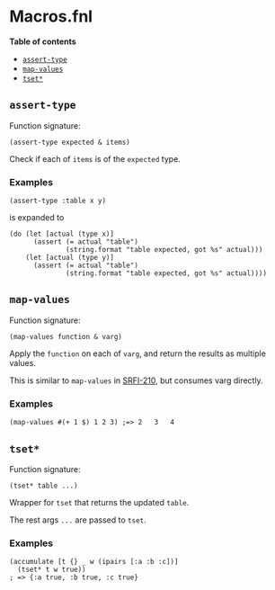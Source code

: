 # Macros.fnl

**Table of contents**

- [`assert-type`](#assert-type)
- [`map-values`](#map-values)
- [`tset*`](#tset)

## `assert-type`
Function signature:

```
(assert-type expected & items)
```

Check if each of `items` is of the `expected` type.

### Examples

```fennel
(assert-type :table x y)
```

is expanded to

```fennel
(do (let [actual (type x)]
      (assert (= actual "table")
              (string.format "table expected, got %s" actual)))
    (let [actual (type y)]
      (assert (= actual "table")
              (string.format "table expected, got %s" actual))))
```

## `map-values`
Function signature:

```
(map-values function & varg)
```

Apply the `function` on each of `varg`, and return the results as multiple values.

This is similar to `map-values` in [SRFI-210](https://srfi.schemers.org/srfi-210/),
but consumes varg directly.

### Examples

```fennel
(map-values #(+ 1 $) 1 2 3) ;=> 2	3	4
```

## `tset*`
Function signature:

```
(tset* table ...)
```

Wrapper for `tset` that returns the updated `table`.

The rest args `...` are passed to `tset`.

### Examples

```fennel
(accumulate [t {} _ w (ipairs [:a :b :c])]
  (tset* t w true))
; => {:a true, :b true, :c true}
```


<!-- Generated with Fenneldoc 1.0.1-dev
     https://gitlab.com/andreyorst/fenneldoc -->
